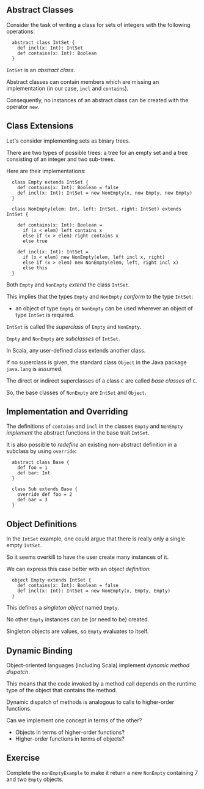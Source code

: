 
## Abstract Classes 

Consider the task of writing a class for sets of integers with
the following operations:

      abstract class IntSet {
        def incl(x: Int): IntSet
        def contains(x: Int): Boolean
      }

`IntSet` is an *abstract class*.

Abstract classes can contain members which are
missing an implementation (in our case, `incl` and `contains`).

Consequently, no instances of an abstract class can be created with
the operator `new`.

## Class Extensions

Let's consider implementing sets as binary trees.

There are two types of possible trees: a tree for an empty set and
a tree consisting of an integer and two sub-trees.

Here are their implementations:

      class Empty extends IntSet {
        def contains(x: Int): Boolean = false
        def incl(x: Int): IntSet = new NonEmpty(x, new Empty, new Empty)
      }
    
      class NonEmpty(elem: Int, left: IntSet, right: IntSet) extends IntSet {
    
        def contains(x: Int): Boolean =
          if (x < elem) left contains x
          else if (x > elem) right contains x
          else true
    
        def incl(x: Int): IntSet =
          if (x < elem) new NonEmpty(elem, left incl x, right)
          else if (x > elem) new NonEmpty(elem, left, right incl x)
          else this
      }

Both `Empty` and `NonEmpty` *extend* the class `IntSet`.

This implies that the types `Empty` and `NonEmpty` *conform* to the type `IntSet`:

 - an object of type `Empty` or `NonEmpty` can be used wherever an object of type
   `IntSet` is required.

`IntSet` is called the *superclass* of `Empty`
and `NonEmpty`.

`Empty` and `NonEmpty` are *subclasses* of
`IntSet`.

In Scala, any user-defined class extends another class.

If no superclass is given, the standard class `Object` in the Java package `java.lang` is assumed.

The direct or indirect superclasses of a class `C` are called *base classes* of `C`.

So, the base classes of `NonEmpty` are `IntSet` and `Object`.

## Implementation and Overriding

The definitions of `contains` and `incl` in the classes
`Empty` and `NonEmpty` *implement* the abstract
functions in the base trait `IntSet`.

It is also possible to *redefine* an existing non-abstract
definition in a subclass by using `override`:

      abstract class Base {
        def foo = 1
        def bar: Int
      }
    
      class Sub extends Base {
        override def foo = 2
        def bar = 3
      }

## Object Definitions

In the `IntSet` example, one could argue that there is really only a
single empty `IntSet`.

So it seems overkill to have the user create many instances of it.

We can express this case better with an *object definition*:

      object Empty extends IntSet {
        def contains(x: Int): Boolean = false
        def incl(x: Int): IntSet = new NonEmpty(x, Empty, Empty)
      }

This defines a *singleton object* named `Empty`.

No other `Empty` instances can be (or need to be) created.

Singleton objects are values, so `Empty` evaluates to itself.

## Dynamic Binding

Object-oriented languages (including Scala) implement
*dynamic method dispatch*.

This means that the code invoked by a method call depends on the
runtime type of the object that contains the method.

Dynamic dispatch of methods is analogous to calls to
higher-order functions.

Can we implement one concept in terms of the other?

 - Objects in terms of higher-order functions?
 - Higher-order functions in terms of objects?

## Exercise
Complete the `nonEmptyExample` to make it return a new `NonEmpty` containing 7 and two `Empty` objects.